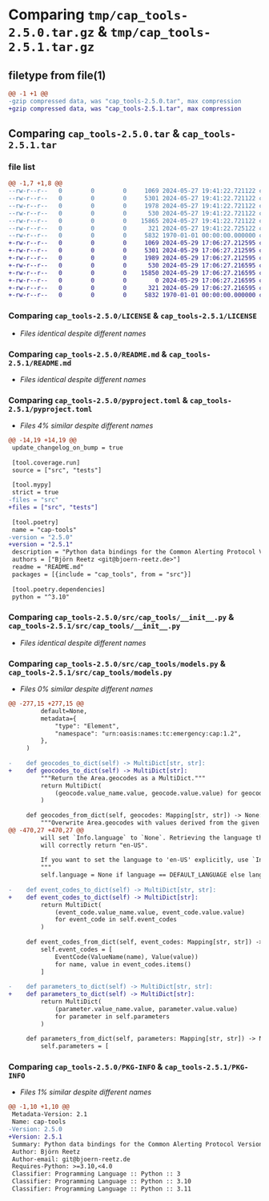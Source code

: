 # Comparing `tmp/cap_tools-2.5.0.tar.gz` & `tmp/cap_tools-2.5.1.tar.gz`

## filetype from file(1)

```diff
@@ -1 +1 @@
-gzip compressed data, was "cap_tools-2.5.0.tar", max compression
+gzip compressed data, was "cap_tools-2.5.1.tar", max compression
```

## Comparing `cap_tools-2.5.0.tar` & `cap_tools-2.5.1.tar`

### file list

```diff
@@ -1,7 +1,8 @@
--rw-r--r--   0        0        0     1069 2024-05-27 19:41:22.721122 cap_tools-2.5.0/LICENSE
--rw-r--r--   0        0        0     5301 2024-05-27 19:41:22.721122 cap_tools-2.5.0/README.md
--rw-r--r--   0        0        0     1978 2024-05-27 19:41:22.721122 cap_tools-2.5.0/pyproject.toml
--rw-r--r--   0        0        0      530 2024-05-27 19:41:22.721122 cap_tools-2.5.0/src/cap_tools/__init__.py
--rw-r--r--   0        0        0    15865 2024-05-27 19:41:22.721122 cap_tools-2.5.0/src/cap_tools/models.py
--rw-r--r--   0        0        0      321 2024-05-27 19:41:22.725122 cap_tools-2.5.0/src/cap_tools/utils.py
--rw-r--r--   0        0        0     5832 1970-01-01 00:00:00.000000 cap_tools-2.5.0/PKG-INFO
+-rw-r--r--   0        0        0     1069 2024-05-29 17:06:27.212595 cap_tools-2.5.1/LICENSE
+-rw-r--r--   0        0        0     5301 2024-05-29 17:06:27.212595 cap_tools-2.5.1/README.md
+-rw-r--r--   0        0        0     1989 2024-05-29 17:06:27.212595 cap_tools-2.5.1/pyproject.toml
+-rw-r--r--   0        0        0      530 2024-05-29 17:06:27.216595 cap_tools-2.5.1/src/cap_tools/__init__.py
+-rw-r--r--   0        0        0    15850 2024-05-29 17:06:27.216595 cap_tools-2.5.1/src/cap_tools/models.py
+-rw-r--r--   0        0        0        0 2024-05-29 17:06:27.216595 cap_tools-2.5.1/src/cap_tools/py.typed
+-rw-r--r--   0        0        0      321 2024-05-29 17:06:27.216595 cap_tools-2.5.1/src/cap_tools/utils.py
+-rw-r--r--   0        0        0     5832 1970-01-01 00:00:00.000000 cap_tools-2.5.1/PKG-INFO
```

### Comparing `cap_tools-2.5.0/LICENSE` & `cap_tools-2.5.1/LICENSE`

 * *Files identical despite different names*

### Comparing `cap_tools-2.5.0/README.md` & `cap_tools-2.5.1/README.md`

 * *Files identical despite different names*

### Comparing `cap_tools-2.5.0/pyproject.toml` & `cap_tools-2.5.1/pyproject.toml`

 * *Files 4% similar despite different names*

```diff
@@ -14,19 +14,19 @@
 update_changelog_on_bump = true
 
 [tool.coverage.run]
 source = ["src", "tests"]
 
 [tool.mypy]
 strict = true
-files = "src"
+files = ["src", "tests"]
 
 [tool.poetry]
 name = "cap-tools"
-version = "2.5.0"
+version = "2.5.1"
 description = "Python data bindings for the Common Alerting Protocol Version."
 authors = ["Björn Reetz <git@bjoern-reetz.de>"]
 readme = "README.md"
 packages = [{include = "cap_tools", from = "src"}]
 
 [tool.poetry.dependencies]
 python = "^3.10"
```

### Comparing `cap_tools-2.5.0/src/cap_tools/__init__.py` & `cap_tools-2.5.1/src/cap_tools/__init__.py`

 * *Files identical despite different names*

### Comparing `cap_tools-2.5.0/src/cap_tools/models.py` & `cap_tools-2.5.1/src/cap_tools/models.py`

 * *Files 0% similar despite different names*

```diff
@@ -277,15 +277,15 @@
         default=None,
         metadata={
             "type": "Element",
             "namespace": "urn:oasis:names:tc:emergency:cap:1.2",
         },
     )
 
-    def geocodes_to_dict(self) -> MultiDict[str, str]:
+    def geocodes_to_dict(self) -> MultiDict[str]:
         """Return the Area.geocodes as a MultiDict."""
         return MultiDict(
             (geocode.value_name.value, geocode.value.value) for geocode in self.geocodes
         )
 
     def geocodes_from_dict(self, geocodes: Mapping[str, str]) -> None:
         """Overwrite Area.geocodes with values derived from the given mapping (e.g. dict or MultiDict)."""
@@ -470,27 +470,27 @@
         will set `Info.language` to `None`. Retrieving the language then via `Info.get_language`
         will correctly return "en-US".
 
         If you want to set the language to 'en-US' explicitly, use `Info.language = "en-US"` instead.
         """
         self.language = None if language == DEFAULT_LANGUAGE else language
 
-    def event_codes_to_dict(self) -> MultiDict[str, str]:
+    def event_codes_to_dict(self) -> MultiDict[str]:
         return MultiDict(
             (event_code.value_name.value, event_code.value.value)
             for event_code in self.event_codes
         )
 
     def event_codes_from_dict(self, event_codes: Mapping[str, str]) -> None:
         self.event_codes = [
             EventCode(ValueName(name), Value(value))
             for name, value in event_codes.items()
         ]
 
-    def parameters_to_dict(self) -> MultiDict[str, str]:
+    def parameters_to_dict(self) -> MultiDict[str]:
         return MultiDict(
             (parameter.value_name.value, parameter.value.value)
             for parameter in self.parameters
         )
 
     def parameters_from_dict(self, parameters: Mapping[str, str]) -> None:
         self.parameters = [
```

### Comparing `cap_tools-2.5.0/PKG-INFO` & `cap_tools-2.5.1/PKG-INFO`

 * *Files 1% similar despite different names*

```diff
@@ -1,10 +1,10 @@
 Metadata-Version: 2.1
 Name: cap-tools
-Version: 2.5.0
+Version: 2.5.1
 Summary: Python data bindings for the Common Alerting Protocol Version.
 Author: Björn Reetz
 Author-email: git@bjoern-reetz.de
 Requires-Python: >=3.10,<4.0
 Classifier: Programming Language :: Python :: 3
 Classifier: Programming Language :: Python :: 3.10
 Classifier: Programming Language :: Python :: 3.11
```

